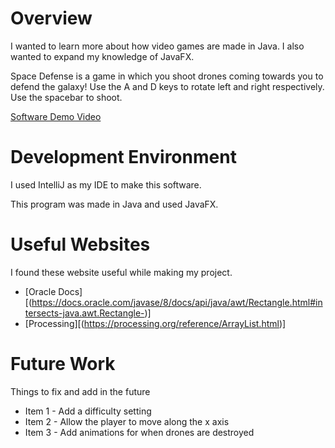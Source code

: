 # Overview

I wanted to learn more about how video games are made in Java. I also wanted to expand my knowledge of JavaFX.

Space Defense is a game in which you shoot drones coming towards you to defend the galaxy! Use the A and D keys to rotate left and right respectively. Use the spacebar to shoot.

[Software Demo Video](http://youtube.link.goes.here)

# Development Environment

I used IntelliJ as my IDE to make this software.

This program was made in Java and used JavaFX.

# Useful Websites

I found these website useful while making my project.
* [Oracle Docs][(https://docs.oracle.com/javase/8/docs/api/java/awt/Rectangle.html#intersects-java.awt.Rectangle-)]
* [Processing][(https://processing.org/reference/ArrayList.html)]

# Future Work

Things to fix and add in the future
* Item 1 - Add a difficulty setting
* Item 2 - Allow the player to move along the x axis
* Item 3 - Add animations for when drones are destroyed
